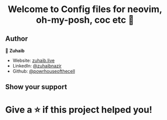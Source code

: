 <h1 align="center">Welcome to Config files for neovim, oh-my-posh, coc etc 👋</h1>

## Author

👤 **Zuhaib**

-  Website: [zuhaib.live](https://zuhaib.live)
-  LinkedIn: [@zuhaibnazir](https://linkedin.com/in/zuhaibnazir)
-  Github: [@powrhouseofthecell](https://github.com/powrhouseofthecell)

## Show your support

# Give a ⭐️ if this project helped you!

